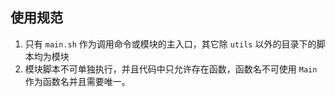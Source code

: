 ## 使用规范

1. 只有 `main.sh` 作为调用命令或模块的主入口，其它除 `utils` 以外的目录下的脚本均为模块
2. 模块脚本不可单独执行，并且代码中只允许存在函数，函数名不可使用 `Main` 作为函数名并且需要唯一。
